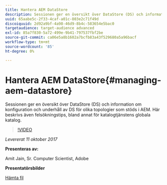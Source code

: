 ```yaml
---
title: Hantera AEM DataStore
description: Sessionen ger en översikt över DataStore (DS) och information om konfiguration och underhåll av DS för olika topologier som stöds i AEM. Här beskrivs även felsökningstips, bland annat för katalogtjänstens globala katalog.
uuid: 65aabe5c-2f33-4caf-a01c-803e2c71f49d
discoiquuid: 2d92a9bf-4a98-46d9-8b4c-583654e5bac0
targetaudience: target-audience advanced
exl-id: 85a7f830-5a72-499e-9b41-797537fbf2be
source-git-commit: ca06e5a8b1602a7bcfb83a43f529680a5a96bacf
workflow-type: tm+mt
source-wordcount: '85'
ht-degree: 0%

---
```


# Hantera AEM DataStore{#managing-aem-datastore}

Sessionen ger en översikt över DataStore (DS) och information om konfiguration och underhåll av DS för olika topologier som stöds i AEM. Här beskrivs även felsökningstips, bland annat för katalogtjänstens globala katalog.

>[!VIDEO](https://video.tv.adobe.com/v/20422/?quality=9)

*Levererat 11 oktober 2017*

**Presenteras av:**

Amit Jain, Sr. Computer Scientist, Adobe

**Presentatörsbilder**

[Hämta fil](assets/managing-aem-datastoreoct17.pdf)
<!--
[Get back to the Overview](https://helpx.adobe.com/experience-manager/kt/eseminars/gems/aem-index.html)
-->
